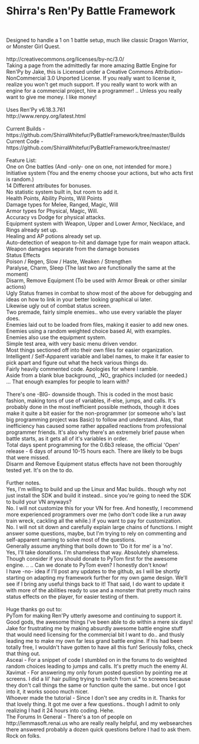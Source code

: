 Shirra's Ren'Py Battle Framework
=================
<br>
<br>Designed to handle a 1 on 1 battle setup, much like classic Dragon Warrior, or Monster Girl Quest.
<br>
<br>http://creativecommons.org/licenses/by-nc/3.0/
<br>Taking a page from the admittedly far more amazing Battle Engine for Ren'Py by Jake, this is Licensed under a Creative Commons Attribution-NonCommercial 3.0 Unported License.  If you really want to license it, realize you won't get much support.  If you really want to work with an engine for a commercial project, hire a programmer!  .. Unless you really want to give me money.  I like money!
<br>
<br>Uses Ren'Py v6.18.3.761
<br>http://www.renpy.org/latest.html
<br>
<br>Current Builds - https://github.com/ShirraWhitefur/PyBattleFramework/tree/master/Builds
<br>Current Code - https://github.com/ShirraWhitefur/PyBattleFramework/tree/master/
<br>
<br>Feature List:
<br>  One on One battles (And -only- one on one, not intended for more.)
<br>  Initiative system (You and the enemy choose your actions, but who acts first is random.)
<br>  14 Different attributes for bonuses.
<br>  No statistic system built in, but room to add it.
<br>  Health Points, Ability Points, Will Points
<br>  Damage types for Melee, Ranged, Magic, Will
<br>  Armor types for Physical, Magic, Will.
<br>  Accuracy vs Dodge for physical attacks.
<br>  Equipment system with Weapon, Upper and Lower Armor, Necklace, and Rings already set up.
<br>  Healing and AP potions already set up.
<br>  Auto-detection of weapon to-hit and damage type for main weapon attack.
<br>  Weapon damages separate from the damage bonuses
<br>  Status Effects
<br>	Poison / Regen, Slow / Haste, Weaken / Strengthen
<br>	Paralyse, Charm, Sleep (The last two are functionally the same at the moment)
<br>	Disarm, Remove Equipment (To be used with Armor Break or other similar actions)
<br>  Ugly Status frames in combat to show most of the above for debugging and ideas on how to link in your better looking graphical ui later.
<br>  Likewise ugly out of combat status screen.
<br>  Two premade, fairly simple enemies.. who use every variable the player does.
<br>  Enemies laid out to be loaded from files, making it easier to add new ones.
<br>  Enemies using a random weighted choice based AI, with examples.
<br>  Enemies also use the equipment system.
<br>  Simple test area, with very basic menu driven vendor.
<br>  Most things sectioned off into their own files for easier organization.
<br>  Intelligent / Self-Apparent variable and label names, to make it far easier to pick apart and figure out what the heck various things do.
<br>  Fairly heavily commented code.  Apologies for where I ramble.
<br>  Aside from a blank blue background, _NO_ graphics included (or needed.) 
<br>   ... That enough examples for people to learn with?
<br>
<br>There's one -BIG- downside though.  This is coded in the most basic fashion, making tons of use of variables, if-else, jumps, and calls.  It's probably done in the most inefficient possible methods, though it does make it quite a bit easier for the non-programmer (or someone who's last big programming project was Basic) to follow and understand.  Alas, that inefficiency has caused some rather appalled reactions from professional programmer friends.  It's also why there's an extremely brief pause when battle starts, as it gets all of it's variables in order.
<br>Total days spent programming for the 0.6b3 release, the official 'Open' release - 6 days of around 10-15 hours each.  There are likely to be bugs that were missed.
<br>Disarm and Remove Equipment status effects have not been thoroughly tested yet.  It's on the to do.
<br>
<br>Further notes.
<br>  Yes, I'm willing to build and up the Linux and Mac builds.. though why not just install the SDK and build it instead.. since you're going to need the SDK to build your VN anyways?
<br>  No.  I will not customize this for your VN for free.  And honestly, I recommend more experienced programmers over me (who don't code like a run away train wreck, cackling all the while.) if you want to pay for customization.
<br>  No.  I will not sit down and carefully explain large chains of functions.  I might answer some questions, maybe, but I'm trying to rely on commenting and self-apparent naming to solve most of the questions.
<br>  Generally assume anything that boils down to 'Do it for me' is a 'no'.
<br>  Yes, I'll take donations.  I'm shameless that way.  Absolutely shameless.  Though consider if you should donate to PyTom first for the awesome engine.  .. .. Can we donate to PyTom even?  I honestly don't know!
<br>  I have -no- idea if I'll post any updates to the github, as I will be shortly starting on adapting my framework further for my own game design.  We'll see if I bring any useful things back to it!  That said, I do want to update it with more of the abilities ready to use and a monster that pretty much rains status effects on the player, for easier testing of them.
<br>
<br>Huge thanks go out to:
<br>  PyTom for making Ren'Py utterly awesome and continuing to support it.  Good gods, the awesome things I've been able to do within a mere six days!
<br>  Jake for frustrating me by making absurdly awesome battle engine stuff that would need licensing for the commercial bit I want to do.. and thusly leading me to make my own far less grand battle engine.  If his had been totally free, I wouldn't have gotten to have all this fun!  Seriously folks, check that thing out.
<br>  Asceai - For a snippet of code I stumbled on in the forums to do weighted random choices leading to jumps and calls.  It's pretty much the enemy AI.
<br>  Xavimat - For answering my only forum posted question by pointing me at screens.  I did a lil' hair pulling trying to switch from ui.* to screens because they don't call things the same or function quite the same.. but once I got into it, it works soooo much nicer.
<br>  Whoever made the tutorial - Since I don't see any credits in it.  Thanks for that lovely thing.  It got me over a few questions.. though I admit to only realizing I had it 24 hours into coding.  Hehe.
<br>  The Forums In General - There's a ton of people on http://lemmasoft.renai.us who are really really helpful, and my websearches there answered probably a dozen quick questions before I had to ask them.
<br>    Rock on folks.
